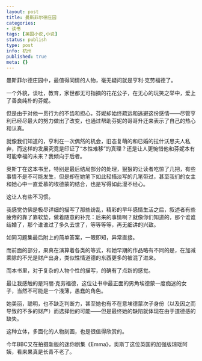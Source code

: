 ```yaml
---
layout: post
title: 曼斯菲尔德庄园
categories:
- 读书
tags: [英国小说,小说]
status: publish
type: post
info: 杭州
published: true
meta: {}
---
```

曼斯菲尔德庄园中，最值得同情的人物，毫无疑问就是亨利·克劳福德了。

一个外貌，谈吐，教育，家世都无可指摘的花花公子，在无心的玩笑之举中，爱上了善良纯朴的芬妮。

但是由于对他一贯行为的不齿和担心，芬妮却始终疏远和逃避这份感情——尽管亨利已经尽最大的努力做出了改变，也通过帮助芬妮的哥哥升迁来表示了自己的热心和认真。

就像我们知道的，亨利在一次偶然的机会，旧态复萌的和已婚的拉什沃思夫人私奔，而这样的发展究竟是印证了“本性难移”的真理？还是让人更惋惜他和芬妮本有可能幸福的未来？我倾向于后者。

奥斯丁在这本书里，特别是最后结局部分的处理，狠狠的让读者吃惊了几把，有些事情不是不可能发生，但是却在她笔下如此轻描淡写的几笔带过，甚至我们的女主和她心中一直爱慕的埃德蒙的结合，也是写得如此漫不经心。

这让人有些不习惯。

我感觉仿佛是极尽详细的描写了那些纷乱，精彩的早年感情生活之后，叙述者有些疲倦的靠了靠软垫，做着随意的补充：后来的事情啊？就像你们知道的，那个谁谁结婚了，那个谁谁过了多久去世了，等等等等，再无细讲的兴致。

如同习题集最后附上的简单答案，一眼即知，异常直接。

而前面的部分，果真在演算着各类的等式，和她早期的作品略有不同的是，在加减乘除的不光是财产出身，类似性情道德的东西更多的被混了进来。

而本书里，对于复杂的人物个性的描写，的确有了点新的感觉。

最让我感触的是玛丽·克劳福德，这位让书中最正面的男角埃德蒙一度痴迷的女子，当然不可能是一个浅薄，愚蠢的角色。

她美丽，聪明，也不缺乏判断力，甚至她也有不在意埃德蒙次子身份（以及因之而导致的不多的财产）而选择他的可能——但是最终她的缺陷就体现在由于道德感的缺失。

这种立体，多面化的人物刻画，也是很值得欣赏的。

今年BBC又在拍摄新版的迷你剧集《Emma》，奥斯丁这位英国的加强版琼瑶阿姨，看来果真是长青不老了。

